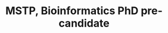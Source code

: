 ---
publish: true
name: Joseph Mears
title: MSTP, Bioinformatics PhD pre-candidate
picture: 
google-scholar: 
CV:
linked-in: 
twitter:
email: 
---